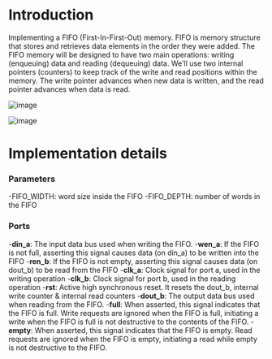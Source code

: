 # Introduction
Implementing a FIFO (First-In-First-Out) memory. FIFO is memory structure that stores and retrieves
data elements in the order they were added. The FIFO memory will be designed to have two main
operations: writing (enqueuing) data and reading (dequeuing) data. We'll use two internal pointers
(counters) to keep track of the write and read positions within the memory. The write pointer advances
when new data is written, and the read pointer advances when data is read.

![image](https://github.com/user-attachments/assets/c2070e6b-7c9b-4bc7-bf42-c8d6f14a557d)


![image](https://github.com/user-attachments/assets/27cbc1c6-3ab0-4e1a-ba18-5d94d9d38213)


# Implementation details

### **Parameters**
-FIFO_WIDTH: word size inside the FIFO
-FIFO_DEPTH: number of words in the FIFO

### **Ports**

-**din_a**:  The input data bus used when writing the FIFO.
-**wen_a**:  If the FIFO is not full, asserting this signal causes
        data (on din_a) to be written into the FIFO
-**ren_b**:  If the FIFO is not empty, asserting this signal causes
        data (on dout_b) to be read from the FIFO
-**clk_a**:  Clock signal for port a, used in the writing operation
-**clk_b**:  Clock signal for port b, used in the reading operation
-**rst**:    Active high synchronous reset. It resets the dout_b, internal
        write counter & internal read counters
-**dout_b**: The output data bus used when reading from the FIFO.
-**full**:   When asserted, this signal indicates that the FIFO is
        full. Write requests are ignored when the FIFO is full, initiating a
        write when the FIFO is full is not destructive to the contents of the FIFO.
-**empty**:  When asserted, this signal indicates that the FIFO is
        empty. Read requests are ignored when the FIFO is empty,
        initiating a read while empty is not destructive to the FIFO.
